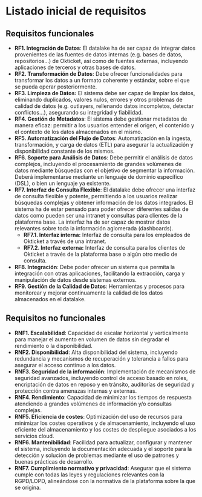 # Listado inicial de requisitos
## Requisitos funcionales
- **RF1. Integración de Datos**: El datalake ha de ser capaz de integrar datos provenientes de las fuentes de datos internas (e.g. bases de datos, repositorios...) de Okticket, así como de fuentes externas, incluyendo aplicaciones de terceros y otras bases de datos.
- **RF2. Transformación de Datos**: Debe ofrecer funcionalidades para transformar los datos a un formato coherente y estándar, sobre el que se pueda operar posteriormente.
- **RF3. Limpieza de Datos:** El sistema debe ser capaz de limpiar los datos, eliminando duplicados, valores nulos, errores y otros problemas de calidad de datos (e.g. outlayers, rellenando datos incompletos, detectar conflictos...), asegurando su integridad y fiabilidad.
- **RF4. Gestión de Metadatos**: El sistema debe gestionar metadatos de manera eficaz: permitir a los usuarios entender el origen, el contenido y el contexto de los datos almacenados en el mismo.
- **RF5. Automatización del Flujo de Datos**: Automatización en la ingesta, transformación, y carga de datos (ETL) para asegurar la actualización y disponibilidad constante de los mismos.
- **RF6. Soporte para Análisis de Datos**: Debe permitir el análisis de datos complejos, incluyendo el procesamiento de grandes volúmenes de datos mediante búsquedas con el objetivo de segmentar la información. Deberá implementarse mediante un lenguaje de dominio específico (DSL), o bien un lenguaje ya existente.
- **RF7. Interfaz de Consulta Flexible**: El datalake debe ofrecer una interfaz de consulta flexible y potente, permitiendo a los usuarios realizar búsquedas complejas y obtener información de los datos integrados. El sistema ha de estar pensado para poder ofrecer diferentes salidas de datos como pueden ser una intranet y consultas para clientes de la plataforma base. La interfaz ha de ser capaz de mostrar
datos relevantes sobre toda la información aglomerada (dashboards).
  - **RF7.1. Interfaz interna:** Interfaz de consulta para los empleados de Okticket a través de una intranet.
  - **RF7.2. Interfaz externa:** Interfaz de consulta para los clientes de Okticket a través de la plataforma base o algún otro medio de consulta.
- **RF8. Integración**: Debe poder ofrecer un sistema que permita la integración con otras aplicaciones, facilitando la extracción, carga y manipulación de datos desde sistemas externos.
- **RF9. Gestión de la Calidad de Datos**: Herramientas y procesos para monitorear y mejorar continuamente la calidad de los datos almacenados en el datalake.

## Requisitos no funcionales
- **RNF1. Escalabilidad**: Capacidad de escalar horizontal y verticalmente para manejar el aumento en volumen de datos sin degradar el rendimiento o la disponibilidad.
- **RNF2. Disponibilidad**: Alta disponibilidad del sistema, incluyendo redundancia y mecanismos de recuperación y tolerancia a fallos para asegurar el acceso continuo a los datos.
- **RNF3. Seguridad de la información**: Implementación de mecanismos de seguridad avanzados, incluyendo control de acceso basado en roles, encriptación de datos en reposo y en tránsito, auditorías de seguridad y protección contra amenazas internas y externas.
- **RNF4. Rendimiento**: Capacidad de minimizar los tiempos de respuesta atendiendo a grandes volúmenes de información y/o consultas complejas.
- **RNF5. Eficiencia de costes**: Optimización del uso de recursos para minimizar los costes operativos y de almacenamiento, incluyendo el uso eficiente del almacenamiento y los costes de despliegue asociados a los servicios cloud.
- **RNF6. Mantenibilidad**: Facilidad para actualizar, configurar y mantener el sistema, incluyendo la documentación adecuada y el soporte para la detección y solución de problemas mediante el uso de patrones
y buenas prácticas de desarrollo.
- **RNF7. Cumplimiento normativo y privacidad**: Asegurar que el sistema cumple con todas las leyes y regulaciones relevantes con la RGPD/LOPD, alineándose con la normativa de la plataforma sobre la que se origina.
